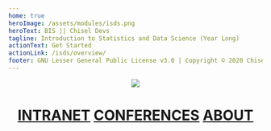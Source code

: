 ```yaml
---
home: true
heroImage: /assets/modules/isds.png
heroText: BIS || Chisel Devs
tagline: Introduction to Statistics and Data Science (Year Long)
actionText: Get Started
actionLink: /isds/overview/
footer: GNU Lesser General Public License v3.0 | Copyright © 2020 Chisel Devs
---
```


<p align="center"><a href="https://app.netlify.com/sites/chisel/deploys"><img src="https://api.netlify.com/api/v1/badges/a2c63836-f73a-4159-9276-69bf54368787/deploy-status"></a></p>

<h1 align="center"><a href="https://intranet.wiut.uz/LearningMaterial/Modules/Index?moduleID=556">INTRANET</a> <a href="https://intranet.wiut.uz/LearningMaterial/Videoconference/StudentVideoconference?moduleId=556">CONFERENCES</a> <a href="/isds/overview/">ABOUT</a></h1>
